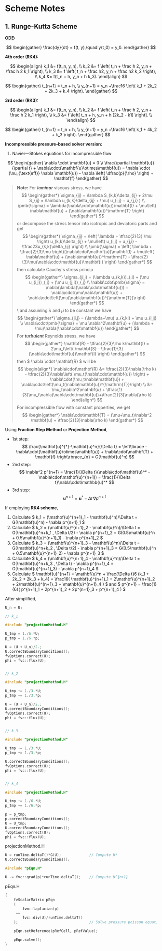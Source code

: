# Scheme Notes

## 1. Runge-Kutta Scheme

**ODE:**

$$
\begin{gather}
    \frac{dy}{dt} = f(t, y),\quad y(t_0) = y_0.
\end{gather}
$$

**4th order (RK4):**

$$
\begin{align}
    k_1 &= f(t_n, y_n), \\
    k_2 &= f \left( t_n + \frac h 2, y_n + \frac h 2 k_1 \right), \\
    k_3 &= f \left( t_n + \frac h2, y_n + \frac h2 k_2 \right), \\
    k_4 &= f(t_n + h, y_n + h k_3).
\end{align}
$$

$$
\begin{gather}
    t_{n+1} = t_n + h, \\
    y_{n+1} = y_n +\frac16 \left( k_1 + 2k_2 + 2k_3 + k_4 \right).
\end{gather}
$$

**3rd order (RK3):**

$$
\begin{align}
    k_1 &= f(t_n, y_n), \\
    k_2 &= f \left( t_n + \frac h 2, y_n + \frac h 2 k_1 \right), \\
    k_3 &= f \left[ t_n + h, y_n + h (2k_2 - k1) \right]. \\
\end{align}
$$

$$
\begin{gather}
    t_{n+1} = t_n + h, \\
    y_{n+1} = y_n +\frac16 \left( k_1 + 4k_2 + k_3 \right).
\end{gather}
$$

**Incompressible pressure-based solver version:**

1. Navier—Stokes equations for incompressible flow

$$
\begin{gather}
    \nabla \cdot \mathbf{u} = 0 \\
    \frac{\partial \mathbf{u}}{\partial t} + \nabla\cdot(\mathbf{u}\otimes\mathbf{u}) = \nabla \cdot (\nu_{\text{eff}} \nabla \mathbf{u}) - \nabla \left( \dfrac{p}{\rho} \right) + \mathbf{f}
\end{gather}
$$

> **Note:**
> For ***laminar*** viscous stress, we have
> $$
  \begin{gather*}
      \sigma_{ij} = \lambda S_{k,k}\delta_{ij} + 2\mu S_{ij} = \lambda u_{k,k}\delta_{ij} + \mu( u_{i,j} + u_{j,i} ) \\
      \pmb{\sigma} = \lambda(\nabla\cdot\mathbf{u})\mathbf{I} + \mu\left( \nabla\mathbf{u} + (\nabla\mathbf{u})^\mathrm{T} \right)
  \end{gather*}
  $$ or decompose the stress tensor into isotropic and deviatoric parts and get
> $$
  \begin{gather*}
      \sigma_{ij} = \left( \lambda + \tfrac{2}{3} \mu \right) u_{k,k}\delta_{ij} + \mu\left( u_{i,j} + u_{j,i} - \tfrac23u_{k,k}\delta_{ij} \right) \\
      \pmb{\sigma} = \left( \lambda + \tfrac{2}{3}\mu \right)(\nabla\cdot\mathbf{u})\mathbf{I} + \mu\left( \nabla\mathbf{u} + (\nabla\mathbf{u})^\mathrm{T} - \tfrac{2}{3}\mu(\nabla\cdot\mathbf{u})\mathbf{I} \right)
  \end{gather*}
  $$ then calculate Cauchy's stress princip
> $$
  \begin{gather*}
      \sigma_{ji,j} = (\lambda u_{k,k})_{,i} + (\mu u_{i,j})_{,j} + (\mu u_{j,i})_{,j} \\
      \nabla\cdot\pmb{\sigma} = \nabla(\lambda(\nabla\cdot\mathbf{u})) + \nabla\cdot(\mu\nabla\mathbf{u}) + \nabla\cdot\left(\mu(\nabla\mathbf{u})^{\mathrm{T}}\right)
  \end{gather*}
  $$ \ and assuming $\lambda$ and $\mu$ to be constant we have
> $$
  \begin{gather*}
      \sigma_{ji,j} = (\lambda+\mu) u_{k,ki} + \mu u_{i,jj} \\
      \nabla\cdot\pmb{\sigma} = \mu \nabla^2\mathbf{u} + (\lambda + \mu)\nabla(\nabla\cdot\mathbf{u})
  \end{gather*}
  $$ For ***turbulent*** Reynolds stress, we have
> $$
  \begin{gather*}
      \mathbf{R} - \tfrac{2}{3}\rho k\mathbf{I} = 2\mu_t\left( \mathbf{S} - \tfrac{1}{3}(\nabla\cdot\mathbf{u})\mathbf{I} \right)
  \end{gather*}
  $$ then $ \nabla \cdot \mathbf{R} $ will be
> $$
  \begin{align*}
      \nabla\cdot\mathbf{R} &= \tfrac{2}{3}\nabla(\rho k) - \tfrac{2}{3}\nabla\left( \mu_t(\nabla\cdot\mathbf{u}) \right) + \nabla\cdot(\mu_t\nabla\mathbf{u}) + \nabla\cdot\left(\mu_t(\nabla\mathbf{u})^{\mathrm{T}}\right) \\
      &= \mu_t\nabla^2\mathbf{u} + \tfrac{1}{3}\mu_t\nabla(\nabla\cdot\mathbf{u})+\tfrac{2}{3}\nabla(\rho k)
  \end{align*}
  $$ For incompressible flow with constant properties, we get
> $$
  \begin{gather*}
      \nabla\cdot\mathbf{T} = (\mu+\mu_t)\nabla^2 \mathbf{u} + \tfrac{2}{3}\nabla(\rho k)
  \end{gather*}
  $$

Using **Fraction Step Method** or **Projection Method**,

* 1st step:
  $$
    \frac{\mathbf{u}^{*}-\mathbf{u}^n}{\Delta t} = \left\lbrace -\nabla\cdot(\mathbf{u}\otimes\mathbf{u}) + \nabla\cdot\mathbf{T} + \mathbf{f} \right\rbrace_{n} = G(\mathbf{u}^n)
  $$
* 2nd step:
  $$
    \nabla^2 p^{n+1} = \frac{1}{\Delta t}(\nabla\cdot\mathbf{u}^* -   \nabla\cdot\mathbf{u}^{n+1}) = \frac{1}{\Delta t}\nabla\cdot\mathbb{u}^*
  $$
* 3rd step:
  $$
    \mathbf{u}^{n+1} = \mathbf{u}^* - \Delta t \, \nabla p^{n+1}
  $$

If employing **RK4 scheme**,

1. Calculate $ k_1 = (\mathbf{u}^{n+1}_1 - \mathbf{u}^n)/\Delta t = G(\mathbf{u}^n) - \nabla p^{n+1}_1 $
2. Calculate $ k_2 = (\mathbf{u}^{n+1}_2 - \mathbf{u}^n)/\Delta t = G(\mathbf{u}^n+k_1 \, \Delta t/2) - \nabla p^{n+1}_2 = G(0.5\mathbf{u}^n + 0.5\mathbf{u}^{n+1}_1) - \nabla p^{n+1}_2 $
3. Calculate $ k_3 = (\mathbf{u}^{n+1}_3 - \mathbf{u}^n)/\Delta t = G(\mathbf{u}^n+k_2 \, \Delta t/2) - \nabla p^{n+1}_3 = G(0.5\mathbf{u}^n + 0.5\mathbf{u}^{n+1}_2) - \nabla p^{n+1}_3 $
4. Calculate $ k_4 = (\mathbf{u}^{n+1}_4 - \mathbf{u}^n)/\Delta t = G(\mathbf{u}^n+k_3 \, \Delta t) - \nabla p^{n+1}_4 = G(\mathbf{u}^{n+1}_3) - \nabla p^{n+1}_4 $
5. Calculate $ \mathbf{u}^{n+1} = \mathbf{u}^n + \frac{\Delta t}6 (k_1 + 2k_2 + 2k_3 + k_4) = \frac16( \mathbf{u}^{n+1}_1 + 2\mathbf{u}^{n+1}_2 + 2\mathbf{u}^{n+1}_3 + \mathbf{u}^{n+1}_4 ) $ and $ p^{n+1} = \frac{1}{6}( p^{n+1}_1 + 2p^{n+1}_2 + 2p^{n+1}_3 + p^{n+1}_4 ) $

After simplified,
```cpp
U_n = U;

// k_1

#include "projectionMethod.H"

U_tmp = 1./6.*U;
p_tmp = 1./6.*p;

U = (U + U_n)/2.;
U.correctBoundaryConditions();
fvOptions.correct(U);
phi = fvc::flux(U);


// k_2

#include "projectionMethod.H"

U_tmp += 1./3.*U;
p_tmp += 1./3.*p;

U = (U + U_n)/2.;
U.correctBoundaryConditions();
fvOptions.correct(U);
phi = fvc::flux(U);


// k_3

#include "projectionMethod.H"

U_tmp += 1./3.*U;
p_tmp += 1./3.*p;

U.correctBoundaryConditions();
fvOptions.correct(U);
phi = fvc::flux(U);


// k_4

#include "projectionMethod.H"

U_tmp += 1./6.*U;
p_tmp += 1./6.*p;

p = p_tmp;
p.correctBoundaryConditions();
U = U_tmp;
U.correctBoundaryConditions();
fvOptions.correct(U);
phi = fvc::flux(U);
```

projectionMethod.H

```cpp
U = runTime.deltaT()*G(U);             // Compute U*
U.correctBoundaryConditions();

#include "pEqn.H"

U -= fvc::grad(p)*runTime.deltaT();    // Compute U^{n+1}
```

pEqn.H

```cpp
{
    fvScalarMatrix pEqn
    (
        fvm::laplacian(p)
     ==
        fvc::div(U)/runTime.deltaT()
    );                                 // Solve pressure poisson equation

    pEqn.setReference(pRefCell, pRefValue);

    pEqn.solve();
}
```
